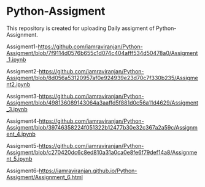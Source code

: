 # Python-Assigment
This repository is created for uploading Daily assigment of Python-Assignment.

Assigment1-https://github.com/iamraviranjan/Python-Assigment/blob/7f9114d0576b655c1d074c404afff534d50478a0/Assigment_1.ipynb

Assigment2-https://github.com/iamraviranjan/Python-Assigment/blob/8d056a53120957af0e924939e23d70c7f330b235/Assigment2.ipynb

Assigment3-https://github.com/iamraviranjan/Python-Assigment/blob/498136089143064a3aaffd5f881d0c56a11d4629/Assigment_3.ipynb

Assigment4-https://github.com/iamraviranjan/Python-Assigment/blob/39746358224f051322b12477b30e32c367a2a59c/Assignment_4.ipynb

Assigment5-https://github.com/iamraviranjan/Python-Assigment/blob/c270420dc6c8ed810a31a0ca0e8fe6f79def14a8/Assignment_5.ipynb

Assigment6-https://iamraviranjan.github.io/Python-Assigment/Assignment_6.html

